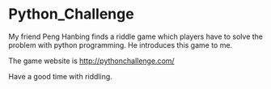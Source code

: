 # Python_Challenge

My friend Peng Hanbing finds a riddle game which players have to solve the problem with python programming.
He introduces this game to me.

The game website is <http://pythonchallenge.com/>

Have a good time with riddling. 